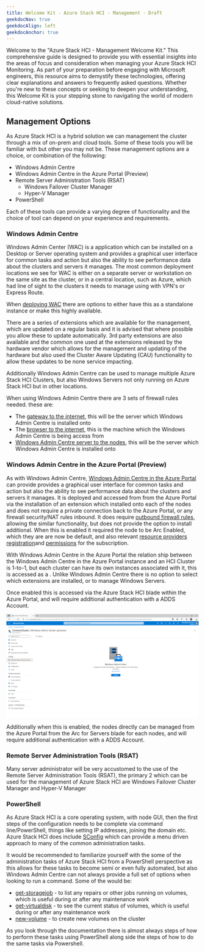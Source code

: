 ```yaml
---
title: Welcome Kit - Azure Stack HCI - Management - Draft
geekdocNav: true
geekdocAlign: left
geekdocAnchor: true
---
```


[wacfirewallruleshost]:https://learn.microsoft.com/en-us/azure-stack/hci/concepts/firewall-requirements#windows-admin-center
[wacfirewallrulesinternet]:https://learn.microsoft.com/en-us/windows-server/manage/windows-admin-center/deploy/network-requirements#gateway-urls
[wacfirewallrulesbrowser]:https://learn.microsoft.com/en-us/windows-server/manage/windows-admin-center/deploy/network-requirements#browser-urls
[wacdeploymentoptions]:https://learn.microsoft.com/en-us/windows-server/manage/windows-admin-center/plan/installation-options
[wacportal]: https://learn.microsoft.com/en-us/windows-server/manage/windows-admin-center/azure/manage-hci-clusters
[wacportalfirewall]:https://learn.microsoft.com/en-us/windows-server/manage/windows-admin-center/azure/manage-hci-clusters#networking-requirements
[wcportalsubscription]:https://learn.microsoft.com/en-us/windows-server/manage/windows-admin-center/azure/manage-hci-clusters#azure-account-with-an-active-subscription
[wacportalpermissions]:https://learn.microsoft.com/en-us/windows-server/manage/windows-admin-center/azure/manage-hci-clusters#azure-permissions
[sconfig]:https://learn.microsoft.com/en-us/windows-server/administration/server-core/server-core-sconfig
[get-storagejob]:https://learn.microsoft.com/en-us/powershell/module/storage/get-storagejob?view=windowsserver2022-ps
[get-virtualdisk]:https://learn.microsoft.com/en-us/powershell/module/storage/get-virtualdisk?view=windowsserver2022-ps
[new-volume]:https://learn.microsoft.com/en-us/azure-stack/hci/manage/create-volumes#example-with-1-to-3-servers



Welcome to the "Azure Stack HCI - Management Welcome Kit." This comprehensive guide is designed to provide you with essential insights into the areas of focus and consideration when managing your Azure Stack HCI Monitoring. As part of your preparation before engaging with Microsoft engineers, this resource aims to demystify these technologies, offering clear explanations and answers to frequently asked questions. Whether you're new to these concepts or seeking to deepen your understanding, this Welcome Kit is your stepping stone to navigating the world of modern cloud-native solutions. 

## Management Options

As Azure Stack HCI is a hybrid solution we can management the cluster through a mix of on-prem and cloud tools.  Some of these tools you will be familiar with but other you may not be.  These management options are a choice, or combination of the following:

- Windows Admin Centre
- Windows Admin Centre in the Azure Portal (Preview)
- Remote Server Administration Tools (RSAT)
   - Windows Failover Cluster Manager
   - Hyper-V Manager
- PowerShell

Each of these tools can provide a varying degree of functionality and the choice of tool can depend on your experience and requirements.


### Windows Admin Centre

Windows Admin Center (WAC) is a application which can be installed on a Desktop or Server operating system and provides a graphical user interface for common tasks and action but also the ability to see performance data about the clusters and servers it manages.  The most common deployment locations we see for WAC is either on a separate server or workstation on the same site as the cluster, or in a central location, such as Azure, which had line of sight to the clusters it needs to manage using with VPN's or Express Route.

When [deploying WAC][wacdeploymentoptions] there are options to either have this as a standalone instance or make this highly available.

There are a series of extensions which are available for the management, which are updated on a regular basis and it is advised that where possible you allow these to update automatically.  3rd party extensions are also available and the common one used at the extensions released by the hardware vendor which allows for the management and updating of the hardware but also used the Cluster Aware Updating (CAU) functionality to allow these updates to be none service impacting.

Additionally Windows Admin Centre can be used to manage multiple Azure Stack HCI Clusters, but also Windows Servers not only running on Azure Stack HCI but in other locations.

When using Windows Admin Centre there are 3 sets of firewall rules needed. these are:

- The [gateway to the internet][wacfirewallrulesinternet], this will be the server which Windows Admin Centre is installed onto 
- The [browser to the internet][wacfirewallrulesbrowser], this is the machine which the Windows Admin Centre is being access from
- [Windows Admin Centre server to the nodes][wacfirewallruleshost], this will be the server which Windows Admin Centre is installed onto

### Windows Admin Centre in the Azure Portal (Preview)

As with Windows Admin Centre, [Windows Admin Centre in the Azure Portal][wacportal] can provide provides a graphical user interface for common tasks and action but also the ability to see performance data about the clusters and servers it manages.  It is deployed and accessed from from the Azure Portal via the installation of an extension which installed onto each of the nodes and does not require a private connection back to the Azure Portal, or any firewall security/NAT rules inbound.  It does require [outbound firewall rules][wacportalfirewall], allowing the similar functionality, but does not provide the option to install additional.  When this is enabled it required the node to be Arc Enabled, which they are are now be default, and also relevant [resource providers registration][wcportalsubscription]and  [permissions][wacportalpermissions] for the subscription.

With Windows Admin Centre in the Azure Portal the relation ship between the Windows Admin Centre in the Azure Portal instance and an HCI Cluster is 1-to-1, but each cluster can have its own instances associated with it, this is accessed as a .  Unlike Windows Admin Centre there is no option to select which extensions are installed, or to manage Windows Servers.

Once enabled this is accessed via the Azure Stack HCI blade within the Azure Portal, and will require additional authentication with a ADDS Account.

![Windows Admin Centre in the Azure Portal](./../images/windows-admin-center-in-azure-hci-connect.png "Windows Admin Centre in the Azure Portal")

Additionally when this is enabled, the nodes directly can be managed from the Azure Portal from the Arc for Servers blade for each nodes, and will require additional authentication with a ADDS Account.

### Remote Server Administration Tools (RSAT)

Many server administrator will be very accustomed to the use of the Remote Server Administration Tools (RSAT), the primary 2 which can be used for the management of Azure Stack HCI are Windows Failover Cluster Manager and Hyper-V Manager

### PowerShell

As Azure Stack HCI is a core operating system, with node GUI, then the first steps of the configuration needs to be complete via command line/PowerShell, things like setting IP addresses, joining the domain etc.  Azure Stack HCI does include [SConfig][sconfig] which can provide a menu driven approach to many of the common administration tasks.

It would be recommended to familiarize yourself with the some of the administration tasks of Azure Stack HCI from a PowerShell perspective as this allows for these tasks to become semi or even fully automated, but also Windows Admin Centre can not always provide a full set of options when looking to run a command.  Some of the would be:

- [get-storagejob][get-storagejob] - to list any repairs or other jobs running on volumes, which is useful during or after any maintenance work
- [get-virtualdisk][get-virtualdisk] - to see the current status of volumes, which is useful during or after any maintenance work
- [new-volume][new-volume] - to create new volumes on the cluster

As you look through the documentation there is almost always steps of how to perform these tasks using PowerShell along side the steps of how to do the same tasks via Powershell.
